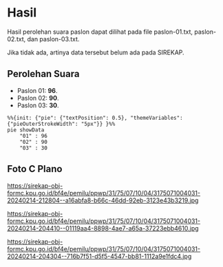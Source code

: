 # Hasil

Hasil perolehan suara paslon dapat dilihat pada file paslon-01.txt, paslon-02.txt, dan paslon-03.txt.

Jika tidak ada, artinya data tersebut belum ada pada SIREKAP.

## Perolehan Suara

 * Paslon 01: **96**.
 * Paslon 02: **90**.
 * Paslon 03: **30**.

```mermaid
%%{init: {"pie": {"textPosition": 0.5}, "themeVariables": {"pieOuterStrokeWidth": "5px"}} }%%
pie showData
    "01" : 96
    "02" : 90
    "03" : 30
```
## Foto C Plano

https://sirekap-obj-formc.kpu.go.id/bf4e/pemilu/ppwp/31/75/07/10/04/3175071004031-20240214-212804--a16abfa8-b66c-46dd-92eb-3123e43b3219.jpg

https://sirekap-obj-formc.kpu.go.id/bf4e/pemilu/ppwp/31/75/07/10/04/3175071004031-20240214-204410--01119aa4-8898-4ae7-a65a-37223ebb4610.jpg

https://sirekap-obj-formc.kpu.go.id/bf4e/pemilu/ppwp/31/75/07/10/04/3175071004031-20240214-204304--716b7f51-d5f5-4547-bb81-1112a9e1fdc4.jpg
